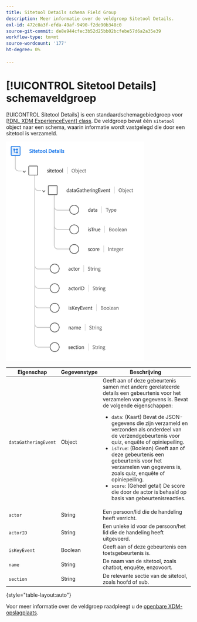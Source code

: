 ```yaml
---
title: Sitetool Details schema Field Group
description: Meer informatie over de veldgroep Sitetool Details.
exl-id: 472c0a3f-efda-49af-9490-f2de90b348c0
source-git-commit: de8e944cfec3b52d25bb02bcfebe57d6a2a35e39
workflow-type: tm+mt
source-wordcount: '177'
ht-degree: 0%

---
```


# [!UICONTROL Sitetool Details] schemaveldgroep

[!UICONTROL Sitetool Details] is een standaardschemagebiedgroep voor [[!DNL XDM ExperienceEvent] class](../../classes/experienceevent.md). De veldgroep bevat één `sitetool` object naar een schema, waarin informatie wordt vastgelegd die door een sitetool is verzameld.

![Groepsstructuur van veld](../../images/field-groups/sitetool-details.png)

| Eigenschap | Gegevenstype | Beschrijving |
| --- | --- | --- |
| `dataGatheringEvent` | Object | Geeft aan of deze gebeurtenis samen met andere gerelateerde details een gebeurtenis voor het verzamelen van gegevens is. Bevat de volgende eigenschappen:<ul><li>`data`: (Kaart) Bevat de JSON-gegevens die zijn verzameld en verzonden als onderdeel van de verzendgebeurtenis voor quiz, enquête of opiniepeiling.</li><li>`isTrue`: (Boolean) Geeft aan of deze gebeurtenis een gebeurtenis voor het verzamelen van gegevens is, zoals quiz, enquête of opiniepeiling.</li><li>`score`: (Geheel getal) De score die door de actor is behaald op basis van gebeurtenisreacties.</li></ul> |
| `actor` | String | Een persoon/lid die de handeling heeft verricht. |
| `actorID` | String | Een unieke id voor de persoon/het lid die de handeling heeft uitgevoerd. |
| `isKeyEvent` | Boolean | Geeft aan of deze gebeurtenis een toetsgebeurtenis is. |
| `name` | String | De naam van de sitetool, zoals chatbot, enquête, enzovoort. |
| `section` | String | De relevante sectie van de sitetool, zoals hoofd of sub. |

{style="table-layout:auto"}

Voor meer informatie over de veldgroep raadpleegt u de [openbare XDM-opslagplaats](https://github.com/adobe/xdm/blob/master/components/fieldgroups/experience-event/industry-verticals/experienceevent-healthcare-sitetool.schema.json).

